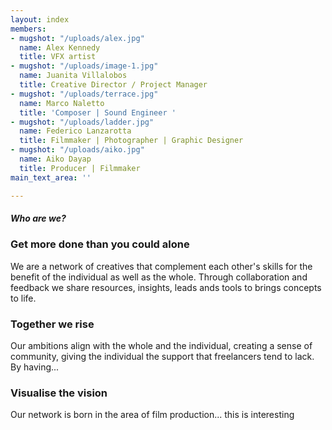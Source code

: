 ```yaml
---
layout: index
members:
- mugshot: "/uploads/alex.jpg"
  name: Alex Kennedy
  title: VFX artist
- mugshot: "/uploads/image-1.jpg"
  name: Juanita Villalobos
  title: Creative Director / Project Manager
- mugshot: "/uploads/terrace.jpg"
  name: Marco Naletto
  title: 'Composer | Sound Engineer '
- mugshot: "/uploads/ladder.jpg"
  name: Federico Lanzarotta
  title: Filmmaker | Photographer | Graphic Designer
- mugshot: "/uploads/aiko.jpg"
  name: Aiko Dayap
  title: Producer | Filmmaker
main_text_area: ''

---
```

##### Who are we?

### Get more done than you could alone

We are a network of creatives that complement each other's skills for the benefit of the   individual as well as the whole. Through collaboration and feedback we share resources, insights, leads ands tools to brings concepts to life.

### Together we rise

Our ambitions align with the whole and the individual, creating a sense of community, giving the individual the support that freelancers tend to lack. By having...

### Visualise the vision

Our network is born in the area of film production... this is interesting